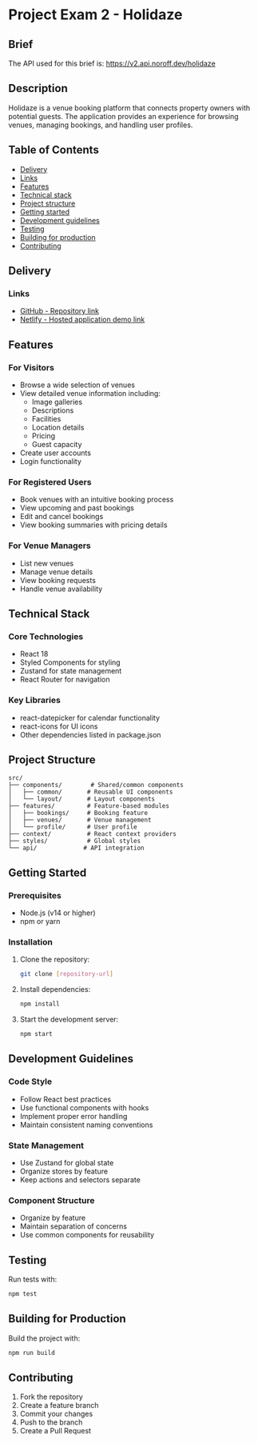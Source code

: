 # Project Exam 2 - Holidaze

## Brief
The API used for this brief is: https://v2.api.noroff.dev/holidaze

## Description
Holidaze is a venue booking platform that connects property owners with potential guests. The application provides an experience for browsing venues, managing bookings, and handling user profiles.

## Table of Contents
* [Delivery](#delivery)
* [Links](#links)
* [Features](#features)
* [Technical stack](#technical_stack)
* [Project structure](#project_structure)
* [Getting started](#getting_started)
* [Development guidelines](#development_guidelines)
* [Testing](#testing)
* [Building for production](#building_for_production)
* [Contributing](#contributing)

 ## Delivery

### Links
* [GitHub - Repository link](https://github.com/rikke-dishington/project-exam-2)
* [Netlify - Hosted application demo link]()

## Features

### For Visitors
- Browse a wide selection of venues
- View detailed venue information including:
  - Image galleries
  - Descriptions
  - Facilities
  - Location details
  - Pricing
  - Guest capacity
- Create user accounts
- Login functionality

### For Registered Users
- Book venues with an intuitive booking process
- View upcoming and past bookings
- Edit and cancel bookings
- View booking summaries with pricing details

### For Venue Managers
- List new venues
- Manage venue details
- View booking requests
- Handle venue availability

## Technical Stack

### Core Technologies
- React 18
- Styled Components for styling
- Zustand for state management
- React Router for navigation

### Key Libraries
- react-datepicker for calendar functionality
- react-icons for UI icons
- Other dependencies listed in package.json

## Project Structure
```
src/
├── components/        # Shared/common components
│   ├── common/       # Reusable UI components
│   └── layout/       # Layout components
├── features/         # Feature-based modules
│   ├── bookings/     # Booking feature
│   ├── venues/       # Venue management
│   └── profile/      # User profile
├── context/          # React context providers
├── styles/           # Global styles
└── api/             # API integration
```

## Getting Started

### Prerequisites
- Node.js (v14 or higher)
- npm or yarn

### Installation
1. Clone the repository:
   ```bash
   git clone [repository-url]
   ```

2. Install dependencies:
   ```bash
   npm install
   ```

3. Start the development server:
   ```bash
   npm start
   ```

## Development Guidelines

### Code Style
- Follow React best practices
- Use functional components with hooks
- Implement proper error handling
- Maintain consistent naming conventions

### State Management
- Use Zustand for global state
- Organize stores by feature
- Keep actions and selectors separate

### Component Structure
- Organize by feature
- Maintain separation of concerns
- Use common components for reusability

## Testing
Run tests with:
```bash
npm test
```

## Building for Production
Build the project with:
```bash
npm run build
```

## Contributing
1. Fork the repository
2. Create a feature branch
3. Commit your changes
4. Push to the branch
5. Create a Pull Request